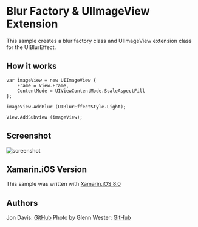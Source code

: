Blur Factory & UIImageView Extension
=====
This sample creates a blur factory class and UIImageView extension class for the UIBlurEffect.

## How it works

```
var imageView = new UIImageView {
	Frame = View.Frame,
	ContentMode = UIViewContentMode.ScaleAspectFill
};

imageView.AddBlur (UIBlurEffectStyle.Light);

View.AddSubview (imageView);
```

## Screenshot
![screenshot](https://github.com/xamarin/customer-success/blob/master/samples/Xamarin.iOS/Blur.iOS/Screenshot/1.png "Screenshot")

Xamarin.iOS Version
---------------------
This sample was written with [Xamarin.iOS 8.0](http://xamarin.com/platform)

Authors
-------
Jon Davis: [GitHub](https://github.com/jon-davis-xamarin)
Photo by Glenn Wester: [GitHub](https://github.com/glennwester)